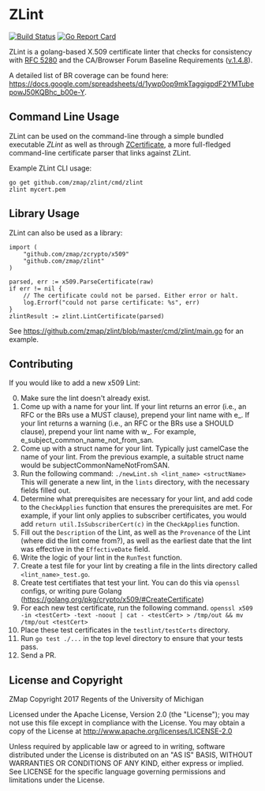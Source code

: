 ZLint
=====

[![Build Status](https://travis-ci.org/zmap/zlint.svg?branch=master)](https://travis-ci.org/zmap/zlint)
[![Go Report Card](https://goreportcard.com/badge/github.com/zmap/zlint)](https://goreportcard.com/report/github.com/zmap/zlint)

ZLint is a golang-based X.509 certificate linter that checks for consistency
with [RFC 5280](https://www.ietf.org/rfc/rfc5280.txt) and the CA/Browser Forum
Baseline Requirements
([v.1.4.8](https://cabforum.org/wp-content/uploads/CA-Browser-Forum-BR-1.4.8.pdf)).

A detailed list of BR coverage can be found here:
https://docs.google.com/spreadsheets/d/1ywp0op9mkTaggigpdF2YMTubepowJ50KQBhc_b00e-Y.

Command Line Usage
------------------

ZLint can be used on the command-line through a simple bundled executable
_ZLint_ as well as through
[ZCertificate](https://github.com/zmap/zcertificate), a more full-fledged
command-line certificate parser that links against ZLint.

Example ZLint CLI usage:

	go get github.com/zmap/zlint/cmd/zlint
	zlint mycert.pem


Library Usage
-------------

ZLint can also be used as a library:


	import (
		"github.com/zmap/zcrypto/x509"
		"github.com/zmap/zlint"
	)

	parsed, err := x509.ParseCertificate(raw)
	if err != nil {
		// The certificate could not be parsed. Either error or halt.
		log.Errorf("could not parse certificate: %s", err)
	}
	zlintResult := zlint.LintCertificate(parsed)


See https://github.com/zmap/zlint/blob/master/cmd/zlint/main.go for an example.

Contributing
-------------

If you would like to add a new x509 Lint:

0. Make sure the lint doesn't already exist.
1. Come up with a name for your lint. If your lint returns an error (i.e., an RFC or the BRs use a MUST 
clause), prepend your lint name with e_. If your lint returns a warning (i.e., an RFC or the BRs use a SHOULD
clause), prepend your lint name with w_. For example, e_subject_common_name_not_from_san. 
2. Come up with a struct name for your lint. Typically just camelCase the name of your lint. From the previous example, a suitable struct name would be subjectCommonNameNotFromSAN. 
3. Run the following command:
`./newLint.sh <lint_name> <structName>`
This will generate a new lint, in the `lints` directory, with the necessary fields filled out.
4. Determine what prerequisites are necessary for your lint, and add code to 
the `CheckApplies` function that ensures the prerequisites are met. For example, 
if your lint only applies to subscriber certificates, you would add 
`return util.IsSubscriberCert(c)` 
in the `CheckApplies` function.
5. Fill out the `Description` of the Lint, as well as the `Provenance` of 
the Lint (where did the lint come from?), as well as the earliest date 
that the lint was effective in the `EffectiveDate` field.
6. Write the logic of your lint in the `RunTest` function.
7. Create a test file for your lint by creating a file in the lints directory called `<lint_name>_test.go`.
8. Create test certifiates that test your lint. You can do this via `openssl`
configs, or writing pure Golang (https://golang.org/pkg/crypto/x509/#CreateCertificate)
9. For each new test certificate, run the following command.
`openssl x509 -in <testCert> -text -noout | cat - <testCert> > /tmp/out && mv /tmp/out <testCert>`
10. Place these test certificates in the `testlint/testCerts` directory.
11. Run 
`go test ./...` 
in the top level directory to ensure that your tests pass.
12. Send a PR.

License and Copyright
---------------------

ZMap Copyright 2017 Regents of the University of Michigan

Licensed under the Apache License, Version 2.0 (the "License"); you may not use
this file except in compliance with the License. You may obtain a copy of the
License at http://www.apache.org/licenses/LICENSE-2.0

Unless required by applicable law or agreed to in writing, software distributed
under the License is distributed on an "AS IS" BASIS, WITHOUT WARRANTIES OR
CONDITIONS OF ANY KIND, either express or implied. See LICENSE for the specific
language governing permissions and limitations under the License.


